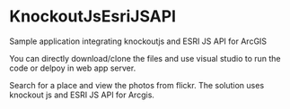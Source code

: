 # KnockoutJsEsriJSAPI
Sample application integrating knockoutjs and ESRI JS API for ArcGIS

You can directly download/clone the files and use visual studio to run the code or delpoy in web app server.

Search for a place and view the photos from flickr. The solution uses knockout js and ESRI JS API for Arcgis.
